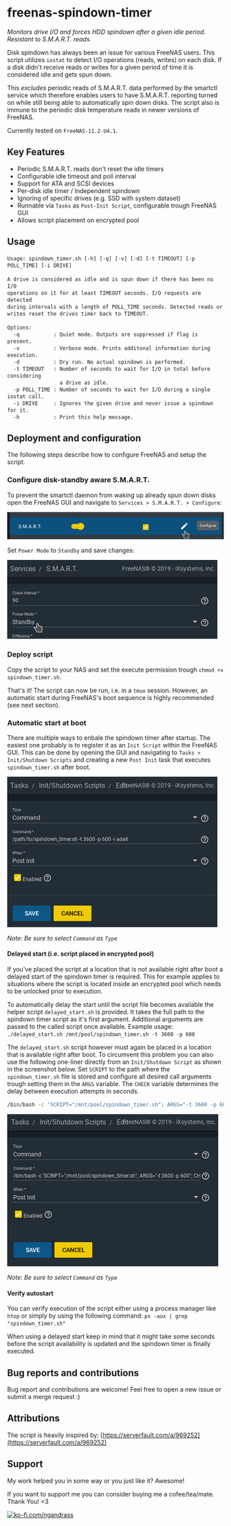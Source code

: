 # freenas-spindown-timer
_Monitors drive I/O and forces HDD spindown after a given idle period. Resistant to S.M.A.R.T. reads._

Disk spindown has always been an issue for various FreeNAS users. This script utilizes `iostat` to
detect I/O operations (reads, writes) on each disk. If a disk didn't receive reads or writes for a
given period of time it is considered idle and gets spun down.

This *excludes* periodic reads of S.M.A.R.T. data performed by the smartctl service which
therefore enables users to have S.M.A.R.T. reporting turned on while still being able to
automatically spin down disks. The script also is immune to the periodic disk temperature
reads in newer versions of FreeNAS.

Currently tested on `FreeNAS-11.2-U4.1`.

## Key Features
  * Periodic S.M.A.R.T. reads don't reset the idle timers
  * Configurable idle timeout and poll interval
  * Support for ATA and SCSI devices
  * Per-disk idle timer / Independent spindown
  * Ignoring of specific drives (e.g. SSD with system dataset)
  * Runnable via `Tasks` as `Post-Init Script`, configurable trough FreeNAS GUI
  * Allows script placement on encrypted pool

## Usage
```
Usage: spindown_timer.sh [-h] [-q] [-v] [-d] [-t TIMEOUT] [-p POLL_TIME] [-i DRIVE]

A drive is considered as idle and is spun down if there has been no I/O
operations on it for at least TIMEOUT seconds. I/O requests are detected
during intervals with a length of POLL_TIME seconds. Detected reads or
writes reset the drives timer back to TIMEOUT.

Options:
  -q           : Quiet mode. Outputs are suppressed if flag is present.
  -v           : Verbose mode. Prints additonal information during execution.
  -d           : Dry run. No actual spindown is performed.
  -t TIMEOUT   : Number of seconds to wait for I/O in total before considering
                 a drive as idle.
  -p POLL_TIME : Number of seconds to wait for I/O during a single iostat call.
  -i DRIVE     : Ignores the given drive and never issue a spindown for it.
  -h           : Print this help message.
```

## Deployment and configuration
The following steps describe how to configure FreeNAS and setup the script.

### Configure disk-standby aware S.M.A.R.T.
To prevent the smartctl daemon from waking up already spun down disks open the FreeNAS
GUI and navigate to `Services > S.M.A.R.T. > Configure`:

![S.M.A.R.T. configuration button](screenshots/smart-service-conf-btn.png)

Set `Power Mode` to `Standby` and save changes:

![Power mode dropdown](screenshots/smart-service-power-mode.png)

### Deploy script
Copy the script to your NAS and set the execute permission trough `chmod +x spindown_timer.sh`.

That's it! The script can now be run, i.e. in a `tmux` session. However, an automatic start
during FreeNAS's boot sequence is highly recommended (see next section).

### Automatic start at boot
There are multiple ways to enbale the spindown timer after startup. The easiest one probably is
to register it as an `Init Script` within the FreeNAS GUI. This can be done by opening the GUI
and navigating to `Tasks > Init/Shutdown Scripts` and creating a new `Post Init` task that
executes `spindown_timer.sh` after boot.

![Spindown timer post init task](screenshots/task.png)

_Note: Be sure to select `Command` as `Type`_

#### Delayed start (i.e. script placed in encrypted pool)
If you've placed the script at a location that is not available right after boot a delayed start
of the spindown timer is required. This for example applies to situations where the script is
located inside an encrypted pool which needs to be unlocked prior to execution.

To automatically delay the start until the script file becomes available the helper script
`delayed_start.sh` is provided. It takes the full path to the spindown timer script as it's
first argument. Additional arguments are passed to the called script once available. Example
usage: `./delayed_start.sh /mnt/pool/spindown_timer.sh -t 3600 -p 600`

The `delayed_start.sh` script however must again be placed in a location that is available right
after boot. To circumvent this problem you can also use the following one-liner directly from an
`Init/Shutdown Script` as shown in the screenshot below. Set `SCRIPT` to the path where the 
`spindown_timer.sh` file is stored and configure all desired call arguments trough setting them
in the `ARGS` variable. The `CHECK` variable determines the delay between execution attempts in
seconds.

```bash
/bin/bash -c 'SCRIPT="/mnt/pool/spindown_timer.sh"; ARGS="-t 3600 -p 600"; CHECK=60; while true; do if [ -f "${SCRIPT}" ]; then ${SCRIPT} ${ARGS}; break; else sleep ${CHECK}; fi; done'
```

![Spindown timer delayed post init task](screenshots/task-delayed-oneliner.png)

_Note: Be sure to select `Command` as `Type`_

#### Verify autostart
You can verify execution of the script either using a process manager like `htop` or simply by using the following command: `ps -aux | grep "spindown_timer.sh"`

When using a delayed start keep in mind that it might take some seconds before the script availability is updated and the spindown timer is finally executed.

## Bug reports and contributions
Bug report and contributions are welcome! Feel free to open a new issue or submit a merge request :)

## Attributions
The script is heavily inspired by: [https://serverfault.com/a/969252](https://serverfault.com/a/969252)

## Support
My work helped you in some way or you just like it? Awesome!

If you want to support me you can consider buying me a cofee/tea/mate. Thank You! <3

[![ko-fi.com/ngandrass](https://www.ko-fi.com/img/githubbutton_sm.svg)](https://ko-fi.com/A0A3XX87)
